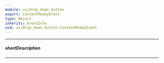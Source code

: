 ```yaml
---
module: ui/drop_down_button
export: ContentReadyEvent
type: Object
inherits: EventInfo
uid: ui/drop_down_button:ContentReadyEvent
---
```

---
##### shortDescription
<!-- Description goes here -->

---
<!-- Description goes here -->